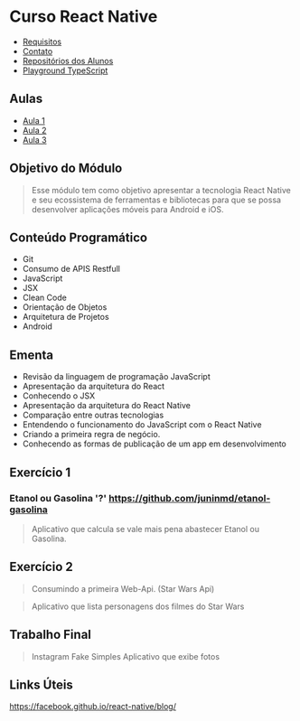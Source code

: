 # Curso React Native

* [Requisitos](./requisitos.md)
* [Contato](./contato.md)
* [Repositórios dos Alunos](./repositorios.md)
* [Playground TypeScript](https://github.com/juninmd/typescript-unifacef)


## Aulas

* [Aula 1](./aula-1/readme.md)
* [Aula 2](./aula-2/readme.md)
* [Aula 3](./aula-3/readme.md)

## Objetivo do Módulo

> Esse módulo tem como objetivo apresentar a tecnologia React Native e seu ecossistema de ferramentas e bibliotecas para que se possa desenvolver aplicações móveis para Android e iOS.

## Conteúdo Programático

- Git
- Consumo de APIS Restfull
- JavaScript
- JSX
- Clean Code
- Orientação de Objetos
- Arquitetura de Projetos
- Android

## Ementa

- Revisão da linguagem de programação JavaScript
- Apresentação da arquitetura do React
- Conhecendo o JSX
- Apresentação da arquitetura do React Native
- Comparação entre outras tecnologias
- Entendendo o funcionamento do JavaScript com o React Native
- Criando a primeira regra de negócio.
- Conhecendo as formas de publicação de um app em desenvolvimento

## Exercício 1

### Etanol ou Gasolina '?' <https://github.com/juninmd/etanol-gasolina>

> Aplicativo que calcula se vale mais pena abastecer Etanol ou Gasolina.

## Exercício 2  

> Consumindo a primeira Web-Api. (Star Wars Api)

> Aplicativo que lista personagens dos filmes do Star Wars

## Trabalho Final

> Instagram Fake Simples
Aplicativo que exibe fotos

## Links Úteis

<https://facebook.github.io/react-native/blog/>
